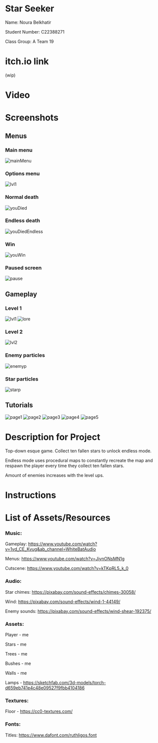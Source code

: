 # Star Seeker

Name: Noura Belkhatir

Student Number: C22388271

Class Group: A Team 19

# itch.io link

(wip)

# Video

# Screenshots

## Menus

### Main menu
![mainMenu](images/mainMenu.PNG)

### Options menu
![lvl1](images/lvl1.PNG)

### Normal death
![youDied](images/youDiedNormal.PNG)

### Endless death
![youDiedEndless](images/youDiedEndless.PNG)

### Win
![youWin](images/youWin.PNG)

### Paused screen
![pause](images/paused_screen.PNG)



## Gameplay

### Level 1
![lvl1](images/lvl1.PNG)
![lore](images/loreeee.PNG)

### Level 2
![lvl2](images/lvl2.PNG)


### Enemy particles
![enemyp](images/enemyParticles.PNG)

### Star particles
![starp](images/starParticles.PNG)


## Tutorials

![page1](images/tutorial1.PNG)
![page2](images/tutorial2.PNG)
![page3](images/tutorial3.PNG)
![page4](images/tutorial4.PNG)
![page5](images/tutorial5.PNG)




# Description for Project

Top-down esque game. Collect ten fallen stars to unlock endless mode.

Endless mode uses procedural maps to constantly recreate the map and respawn the player
every time they collect ten fallen stars.

Amount of enemies increases with the level ups.

# Instructions


# List of Assets/Resources
### Music:

Gameplay: https://www.youtube.com/watch?v=1vd_CE_Kvug&ab_channel=WhiteBatAudio

Menus: https://www.youtube.com/watch?v=JiynONsMN1g

Cutscene: https://www.youtube.com/watch?v=kTKpRL5_k_0


### Audio:
Star chimes: https://pixabay.com/sound-effects/chimes-30058/

Wind: https://pixabay.com/sound-effects/wind-1-44149/

Enemy sounds: https://pixabay.com/sound-effects/wind-shear-192375/




### Assets:
Player - me

Stars - me

Trees - me

Bushes - me

Walls - me

Lamps - https://sketchfab.com/3d-models/torch-d659eb741e4c48e09527f9fbb4104186


### Textures:

Floor - https://cc0-textures.com/


### Fonts:

Titles: https://www.dafont.com/ruthligos.font



 
